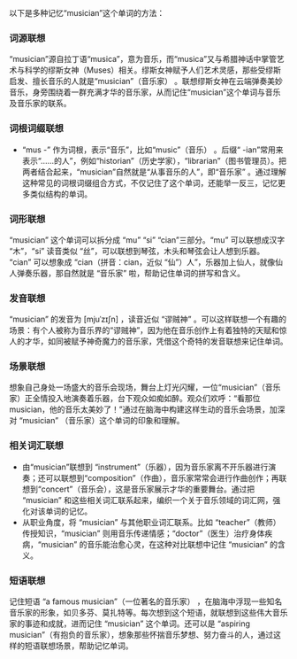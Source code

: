 以下是多种记忆“musician”这个单词的方法：

### 词源联想
“musician”源自拉丁语“musica”，意为音乐，而“musica”又与希腊神话中掌管艺术与科学的缪斯女神（Muses）相关。缪斯女神赋予人们艺术灵感，那些受缪斯启发、擅长音乐的人就是“musician”（音乐家） 。联想缪斯女神在云端弹奏美妙音乐，身旁围绕着一群充满才华的音乐家，从而记住“musician”这个单词与音乐及音乐家的联系。

### 词根词缀联想
 - “mus -” 作为词根，表示“音乐”，比如“music”（音乐） 。后缀“ -ian”常用来表示“……的人”，例如“historian”（历史学家），“librarian”（图书管理员）。把两者结合起来，“musician”自然就是“从事音乐的人”，即“音乐家” 。通过理解这种常见的词根词缀组合方式，不仅记住了这个单词，还能举一反三，记忆更多类似结构的单词。

### 词形联想
“musician” 这个单词可以拆分成 “mu” “si” “cian”三部分。“mu” 可以联想成汉字 “木”，“si” 读音类似 “丝”，可以联想到琴弦，木头和琴弦会让人想到乐器。 “cian” 可以想象成 “cian（拼音：cian，近似 “仙”）人”，乐器加上仙人，就像仙人弹奏乐器，那自然就是 “音乐家” 啦，帮助记住单词的拼写和含义。

### 发音联想
“musician” 的发音为 [mjuˈzɪʃn] ，读音近似 “谬贼神” 。可以这样联想一个有趣的场景：有个人被称为音乐界的“谬贼神”，因为他在音乐创作上有着独特的天赋和惊人的才华，如同被赋予神奇魔力的音乐家，凭借这个奇特的发音联想来记住单词。

### 场景联想
想象自己身处一场盛大的音乐会现场，舞台上灯光闪耀，一位“musician”（音乐家）正全情投入地演奏着乐器，台下观众如痴如醉。观众们欢呼：“看那位musician，他的音乐太美妙了！”通过在脑海中构建这样生动的音乐会场景，加深对 “musician” （音乐家）这个单词的印象和理解。

### 相关词汇联想
 - 由“musician”联想到 “instrument”（乐器），因为音乐家离不开乐器进行演奏；还可以联想到“composition”（作曲），音乐家常常会进行作曲创作；再联想到“concert”（音乐会），这是音乐家展示才华的重要舞台。通过把 “musician” 和这些相关词汇联系起来，编织一个关于音乐领域的词汇网，强化对该单词的记忆。
 - 从职业角度，将 “musician” 与其他职业词汇联系。比如 “teacher”（教师）传授知识，“musician” 则用音乐传递情感；“doctor”（医生）治疗身体疾病，“musician” 的音乐能治愈心灵，在这种对比联想中记住 “musician” 的含义。

### 短语联想
记住短语 “a famous musician”（一位著名的音乐家） ，在脑海中浮现一些知名音乐家的形象，如贝多芬、莫扎特等。每次想到这个短语，就联想到这些伟大音乐家的事迹和成就，进而记住 “musician” 这个单词。还可以是 “aspiring musician”（有抱负的音乐家），想象那些怀揣音乐梦想、努力奋斗的人，通过这样的短语联想场景，帮助记忆单词。 